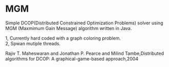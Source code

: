 # MGM

Simple DCOP(Distributed Constrained Optimization Problems) solver using MGM (Maxmimum Gain Message) algorithm written in Java.

1, Currently hard coded with a graph coloring problem.\
2, Spwan mutiple threads.


Rajiv T. Maheswaran and Jonathan P. Pearce and Milind Tambe,Distributed algorithms for DCOP: A graphical-game-based approach,2004
